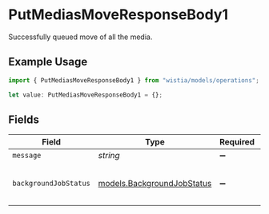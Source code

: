 # PutMediasMoveResponseBody1

Successfully queued move of all the media.

## Example Usage

```typescript
import { PutMediasMoveResponseBody1 } from "wistia/models/operations";

let value: PutMediasMoveResponseBody1 = {};
```

## Fields

| Field                                                             | Type                                                              | Required                                                          | Description                                                       |
| ----------------------------------------------------------------- | ----------------------------------------------------------------- | ----------------------------------------------------------------- | ----------------------------------------------------------------- |
| `message`                                                         | *string*                                                          | :heavy_minus_sign:                                                | N/A                                                               |
| `backgroundJobStatus`                                             | [models.BackgroundJobStatus](../../models/backgroundjobstatus.md) | :heavy_minus_sign:                                                | Status of the background job.                                     |